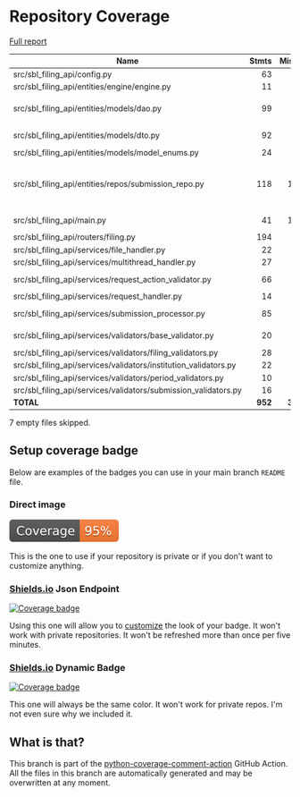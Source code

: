 # Repository Coverage

[Full report](https://htmlpreview.github.io/?https://github.com/cfpb/sbl-filing-api/blob/python-coverage-comment-action-data/htmlcov/index.html)

| Name                                                                |    Stmts |     Miss |   Branch |   BrPart |   Cover |   Missing |
|-------------------------------------------------------------------- | -------: | -------: | -------: | -------: | ------: | --------: |
| src/sbl\_filing\_api/config.py                                      |       63 |        2 |        2 |        1 |     95% |     15-16 |
| src/sbl\_filing\_api/entities/engine/engine.py                      |       11 |        0 |        0 |        0 |    100% |           |
| src/sbl\_filing\_api/entities/models/dao.py                         |       99 |        5 |        0 |        0 |     95% |44, 63, 78, 99, 130 |
| src/sbl\_filing\_api/entities/models/dto.py                         |       92 |        0 |        8 |        2 |     98% |73->77, 77->81 |
| src/sbl\_filing\_api/entities/models/model\_enums.py                |       24 |        0 |        0 |        0 |    100% |           |
| src/sbl\_filing\_api/entities/repos/submission\_repo.py             |      118 |       13 |       16 |        0 |     89% |87, 121-124, 150-158 |
| src/sbl\_filing\_api/main.py                                        |       41 |       11 |        0 |        0 |     73% |35-40, 44-48 |
| src/sbl\_filing\_api/routers/filing.py                              |      194 |        1 |       30 |        1 |     99% |       410 |
| src/sbl\_filing\_api/services/file\_handler.py                      |       22 |        0 |        4 |        0 |    100% |           |
| src/sbl\_filing\_api/services/multithread\_handler.py               |       27 |        2 |        0 |        0 |     93% |     18-19 |
| src/sbl\_filing\_api/services/request\_action\_validator.py         |       66 |        3 |       16 |        0 |     96% | 42, 55-56 |
| src/sbl\_filing\_api/services/request\_handler.py                   |       14 |        0 |        2 |        0 |    100% |           |
| src/sbl\_filing\_api/services/submission\_processor.py              |       85 |        1 |       18 |        2 |     97% |64, 96->99 |
| src/sbl\_filing\_api/services/validators/base\_validator.py         |       20 |        0 |        8 |        1 |     96% |  19->exit |
| src/sbl\_filing\_api/services/validators/filing\_validators.py      |       28 |        0 |        8 |        0 |    100% |           |
| src/sbl\_filing\_api/services/validators/institution\_validators.py |       22 |        0 |        4 |        0 |    100% |           |
| src/sbl\_filing\_api/services/validators/period\_validators.py      |       10 |        0 |        2 |        0 |    100% |           |
| src/sbl\_filing\_api/services/validators/submission\_validators.py  |       16 |        0 |        4 |        0 |    100% |           |
|                                                           **TOTAL** |  **952** |   **38** |  **122** |    **7** | **96%** |           |

7 empty files skipped.


## Setup coverage badge

Below are examples of the badges you can use in your main branch `README` file.

### Direct image

[![Coverage badge](https://raw.githubusercontent.com/cfpb/sbl-filing-api/python-coverage-comment-action-data/badge.svg)](https://htmlpreview.github.io/?https://github.com/cfpb/sbl-filing-api/blob/python-coverage-comment-action-data/htmlcov/index.html)

This is the one to use if your repository is private or if you don't want to customize anything.

### [Shields.io](https://shields.io) Json Endpoint

[![Coverage badge](https://img.shields.io/endpoint?url=https://raw.githubusercontent.com/cfpb/sbl-filing-api/python-coverage-comment-action-data/endpoint.json)](https://htmlpreview.github.io/?https://github.com/cfpb/sbl-filing-api/blob/python-coverage-comment-action-data/htmlcov/index.html)

Using this one will allow you to [customize](https://shields.io/endpoint) the look of your badge.
It won't work with private repositories. It won't be refreshed more than once per five minutes.

### [Shields.io](https://shields.io) Dynamic Badge

[![Coverage badge](https://img.shields.io/badge/dynamic/json?color=brightgreen&label=coverage&query=%24.message&url=https%3A%2F%2Fraw.githubusercontent.com%2Fcfpb%2Fsbl-filing-api%2Fpython-coverage-comment-action-data%2Fendpoint.json)](https://htmlpreview.github.io/?https://github.com/cfpb/sbl-filing-api/blob/python-coverage-comment-action-data/htmlcov/index.html)

This one will always be the same color. It won't work for private repos. I'm not even sure why we included it.

## What is that?

This branch is part of the
[python-coverage-comment-action](https://github.com/marketplace/actions/python-coverage-comment)
GitHub Action. All the files in this branch are automatically generated and may be
overwritten at any moment.